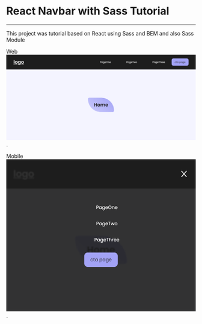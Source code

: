 # React Navbar with Sass Tutorial

---

This project was tutorial based on React using Sass and BEM and also Sass Module 

Web![Web](./public/screencapture-localhost-3000-2021-09-08-07_36_16.png).


Mobile![Web](./public/screencapture-localhost-3000-2021-09-08-07_37_05.png).
